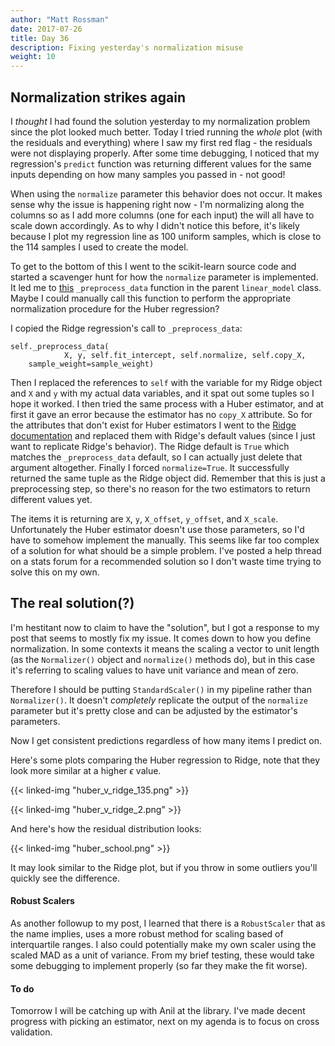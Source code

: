 ```yaml
---
author: "Matt Rossman"
date: 2017-07-26
title: Day 36
description: Fixing yesterday's normalization misuse
weight: 10
---
```


## Normalization strikes again
I *thought* I had found the solution yesterday to my normalization problem since the plot looked much better. Today I tried running the *whole* plot (with the residuals and everything) where I saw my first red flag - the residuals were not displaying properly. After some time debugging, I noticed that my regression's `predict` function was returning different values for the same inputs depending on how many samples you passed in - not good!

When using the `normalize` parameter this behavior does not occur. It makes sense why the issue is happening right now - I'm normalizing along the columns so as I add more columns (one for each input) the will all have to scale down accordingly. As to why I didn't notice this before, it's likely because I plot my regression line as 100 uniform samples, which is close to the 114 samples I used to create the model.

To get to the bottom of this I went to the scikit-learn source code and started a scavenger hunt for how the `normalize` parameter is implemented. It led me to [this](https://github.com/scikit-learn/scikit-learn/blob/ab93d657eb4268ac20c4db01c48065b5a1bfe80d/sklearn/linear_model/base.py#L144) `_preprocess_data` function in the parent `linear_model` class. Maybe I could manually call this function to perform the appropriate normalization procedure for the Huber regression?

I copied the Ridge regression's call to `_preprocess_data`:

	self._preprocess_data(
                X, y, self.fit_intercept, self.normalize, self.copy_X,
		sample_weight=sample_weight)

Then I replaced the references to `self` with the variable for my Ridge object and `X` and `y` with my actual data variables, and it spat out some tuples so I hope it worked. I then tried the same process with a Huber estimator, and at first it gave an error because the estimator has no `copy_X` attribute. So for the attributes that don't exist for Huber estimators I went to the [Ridge documentation](http://scikit-learn.org/stable/modules/generated/sklearn.linear_model.Ridge.html) and replaced them with Ridge's default values (since I just want to replicate Ridge's behavior). The Ridge default is `True` which matches the `_preprocess_data` default, so I can actually just delete that argument altogether. Finally I forced `normalize=True`. It successfully returned the same tuple as the Ridge object did. Remember that this is just a preprocessing step, so there's no reason for the two estimators to return different values yet.

The items it is returning are `X`, `y`, `X_offset`, `y_offset`, and `X_scale`. Unfortunately the Huber estimator doesn't use those parameters, so I'd have to somehow implement the manually. This seems like far too complex of a solution for what should be a simple problem. I've posted a help thread on a stats forum for a recommended solution so I don't waste time trying to solve this on my own.

## The real solution(?)
I'm hestitant now to claim to have the "solution", but I got a response to my post that seems to mostly fix my issue. It comes down to how you define normalization. In some contexts it means the scaling a vector to unit length (as the `Normalizer()` object and `normalize()` methods do), but in this case it's referring to scaling values to have unit variance and mean of zero.

Therefore I should be putting `StandardScaler()` in my pipeline rather than `Normalizer()`. It doesn't *completely* replicate the output of the `normalize` parameter but it's pretty close and can be adjusted by the estimator's parameters.

Now I get consistent predictions regardless of how many items I predict on.

Here's some plots comparing the Huber regression to Ridge, note that they look more similar at a higher $\epsilon$ value.

{{< linked-img "huber_v_ridge_135.png" >}}

{{< linked-img "huber_v_ridge_2.png" >}}

And here's how the residual distribution looks:

{{< linked-img "huber_school.png" >}}

It may look similar to the Ridge plot, but if you throw in some outliers you'll quickly see the difference.

#### Robust Scalers
As another followup to my post, I learned that there is a `RobustScaler` that as the name implies, uses a more robust method for scaling based of interquartile ranges. I also could potentially make my own scaler using the scaled MAD as a unit of variance. From my brief testing, these would take some debugging to implement properly (so far they make the fit worse).

#### To do
Tomorrow I will be catching up with Anil at the library. I've made decent progress with picking an estimator, next on my agenda is to focus on cross validation.
